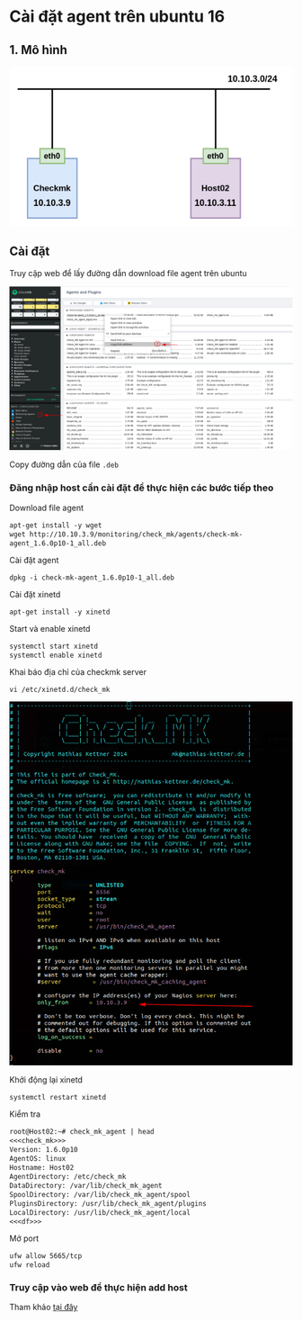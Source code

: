 # Cài đặt agent trên ubuntu 16

## 1. Mô hình

![](../images/agent_u16/00.png)

## Cài đặt

Truy cập web để lấy đường dẫn download file agent trên ubuntu

![](../images/agent_u16/01.png)

Copy đường dẫn của file `.deb`

### Đăng nhập host cần cài đặt để thực hiện các bước tiếp theo

Download file agent

```
apt-get install -y wget
wget http://10.10.3.9/monitoring/check_mk/agents/check-mk-agent_1.6.0p10-1_all.deb
```

Cài đặt agent

```
dpkg -i check-mk-agent_1.6.0p10-1_all.deb
```

Cài đặt xinetd

```
apt-get install -y xinetd
```

Start và enable xinetd

```
systemctl start xinetd
systemctl enable xinetd
```

Khai báo địa chỉ của checkmk server

```
vi /etc/xinetd.d/check_mk
```

![](../images/agent_u16/02.png)

Khởi động lại xinetd

```
systemctl restart xinetd
```

Kiểm tra 

```
root@Host02:~# check_mk_agent | head
<<<check_mk>>>
Version: 1.6.0p10
AgentOS: linux
Hostname: Host02
AgentDirectory: /etc/check_mk
DataDirectory: /var/lib/check_mk_agent
SpoolDirectory: /var/lib/check_mk_agent/spool
PluginsDirectory: /usr/lib/check_mk_agent/plugins
LocalDirectory: /usr/lib/check_mk_agent/local
<<<df>>>
```

Mở port

```
ufw allow 5665/tcp
ufw reload
```

### Truy cập vào web để thực hiện add host

Tham khảo [tại đây](https://github.com/niemdinhtrong/thuctapsinh/blob/master/NiemDT/Ghichep_checkmk/docs/02.Install-agent-centos7.md#add_web)